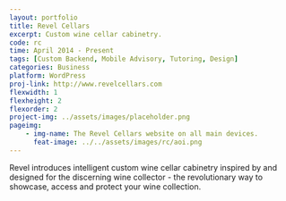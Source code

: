 ```yaml
---
layout: portfolio
title: Revel Cellars
excerpt: Custom wine cellar cabinetry.
code: rc
time: April 2014 - Present
tags: [Custom Backend, Mobile Advisory, Tutoring, Design]
categories: Business
platform: WordPress
proj-link: http://www.revelcellars.com
flexwidth: 1
flexheight: 2
flexorder: 2
project-img: ../assets/images/placeholder.png
pageimg:
    - img-name: The Revel Cellars website on all main devices.
      feat-image: ../../assets/images/rc/aoi.png
---
```


Revel introduces intelligent custom wine cellar cabinetry inspired by and designed for the discerning wine collector - the revolutionary way to showcase, access and protect your wine collection.

